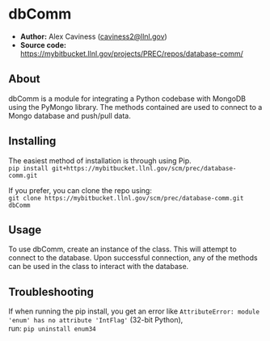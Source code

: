 # dbComm
- **Author:** Alex Caviness ([caviness2@llnl.gov](mailto:caviness2@llnl.gov))
- **Source code:** https://mybitbucket.llnl.gov/projects/PREC/repos/database-comm/

## About
dbComm is a module for integrating a Python codebase with MongoDB using the PyMongo library.
The methods contained are used to connect to a Mongo database and push/pull data.

## Installing
The easiest method of installation is through using Pip. <br>
`pip install git+https://mybitbucket.llnl.gov/scm/prec/database-comm.git`

If you prefer, you can clone the repo using:<br>
`git clone https://mybitbucket.llnl.gov/scm/prec/database-comm.git dbComm`

## Usage
To use dbComm, create an instance of the class. This will attempt to connect to the database.
Upon successful connection, any of the methods can be used in the class to interact with the database.

## Troubleshooting
If when running the pip install, you get an error like `AttributeError: module 'enum' has no attribute 'IntFlag'` (32-bit Python),<br> 
run: `pip uninstall enum34`